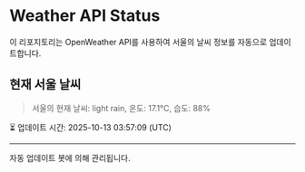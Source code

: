 
# Weather API Status

이 리포지토리는 OpenWeather API를 사용하여 서울의 날씨 정보를 자동으로 업데이트합니다.

## 현재 서울 날씨
> 서울의 현재 날씨: light rain, 온도: 17.1°C, 습도: 88%

⏳ 업데이트 시간: 2025-10-13 03:57:09 (UTC)

---
자동 업데이트 봇에 의해 관리됩니다.
